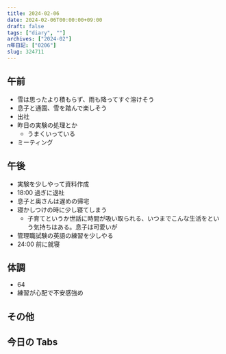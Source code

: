 ```yaml
---
title: 2024-02-06
date: 2024-02-06T00:00:00+09:00
draft: false
tags: ["diary", ""]
archives: ["2024-02"]
n年日記: ["0206"]
slug: 324711
---
```


## 午前

- 雪は思ったより積もらず、雨も降ってすぐ溶けそう
- 息子と通園、雪を踏んで楽しそう
- 出社
- 昨日の実験の処理とか
  - うまくいっている
- ミーティング

## 午後

- 実験を少しやって資料作成
- 18:00 過ぎに退社
- 息子と奥さんは遅めの帰宅
- 寝かしつけの時に少し寝てしまう
  - 子育てというか世話に時間が吸い取られる、いつまでこんな生活をという気持ちはある。息子は可愛いが
- 管理職試験の英語の練習を少しやる
- 24:00 前に就寝

## 体調

- 64
- 練習が心配で不安感強め

## その他

## 今日の Tabs
